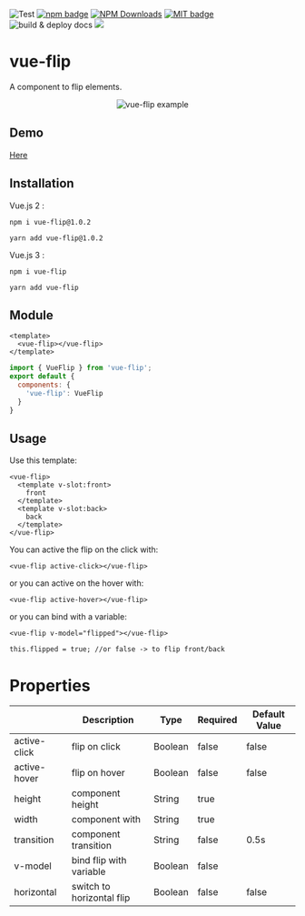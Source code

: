 <p>
  <img alt="Test" src="https://github.com/kgrandemange/vue-flip/workflows/Test/badge.svg" />
  <a href="https://www.npmjs.com/package/vue-flip"><img src="https://badge.fury.io/js/vue-flip.svg" alt="npm badge"/></a>
  <a href="https://npmcharts.com/compare/vue-flip?minimal=true"><img src="https://img.shields.io/npm/dm/vue-flip.svg?style=flat" alt="NPM Downloads"/></a>
  <a href="https://opensource.org/licenses/MIT"><img src="http://img.shields.io/badge/license-MIT-brightgreen.svg" alt="MIT badge"/></a>
  <img alt="build & deploy docs" src="https://github.com/kgrandemange/vue-flip/workflows/build%20&%20deploy%20docs/badge.svg" />
  <a href="https://codecov.io/gh/kgrandemange/vue-flip">
    <img src="https://codecov.io/gh/kgrandemange/vue-flip/branch/master/graph/badge.svg?token=JER4YOD5E4"/>
  </a>
</p>

# vue-flip

A component to flip elements.

<p align="center">
  <img src="https://raw.githubusercontent.com/kgrandemange/vue-flip/master/.github/screenshots/screen.gif" alt="vue-flip example"/>
</p>

## Demo

[Here](https://kgrandemange.github.io/vue-flip/)

## Installation

Vue.js 2 :

`npm i vue-flip@1.0.2`

`yarn add vue-flip@1.0.2`

Vue.js 3 :

`npm i vue-flip`

`yarn add vue-flip`

## Module

```vue
<template>
  <vue-flip></vue-flip>
</template>
```

```javascript
import { VueFlip } from 'vue-flip';
export default {
  components: {
    'vue-flip': VueFlip
  }
}
```

## Usage

Use this template:

```vue
<vue-flip>
  <template v-slot:front>
    front
  </template>
  <template v-slot:back>
    back
  </template>
</vue-flip>
```

You can active the flip on the click with:

```vue
<vue-flip active-click></vue-flip>
```

or you can active on the hover with:

```vue
<vue-flip active-hover></vue-flip>
```

or you can bind with a variable:

```vue
<vue-flip v-model="flipped"></vue-flip>
```

```vue
this.flipped = true; //or false -> to flip front/back
```

# Properties

|               | Description               | Type    | Required | Default Value |
| ------------- | ------------------------- | ------- | -------- | ------------- |
| active-click  | flip on click             | Boolean | false    | false         |
| active-hover  | flip on hover             | Boolean | false    | false         |
| height        | component height          | String  | true     |               |
| width         | component with            | String  | true     |               |
| transition    | component transition      | String  | false    | 0.5s          |
| v-model       | bind flip with variable   | Boolean | false    |               |
| horizontal    | switch to horizontal flip | Boolean | false    | false         |
